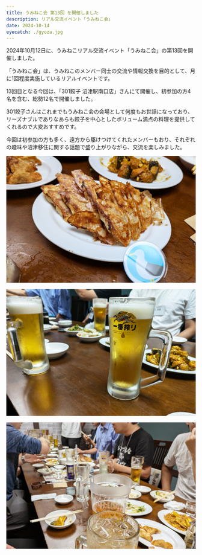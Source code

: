 ```yaml
---
title: うみねこ会 第13回 を開催しました
description: リアル交流イベント「うみねこ会」
date: 2024-10-14
eyecatch: ./gyoza.jpg
---
```


2024年10月12日に、うみねこリアル交流イベント「うみねこ会」の第13回を開催しました。

「うみねこ会」は、うみねこのメンバー同士の交流や情報交換を目的として、月に1回程度実施しているリアルイベントです。

13回目となる今回は、「301餃子 沼津駅南口店」さんにて開催し、初参加の方4名を含む、総勢12名で開催しました。

301餃子さんはこれまでもうみねこ会の会場として何度もお世話になっており、リーズナブルでありなあらも餃子を中心としたボリューム満点の料理を提供してくれるので大変おすすめです。

今回は初参加の方も多く、遠方から駆けつけてくれたメンバーもおり、それぞれの趣味や沼津移住に関する話題で盛り上がりながら、交流を楽しみました。

![](gyoza.jpg)

![](beer.jpg)

![](table.jpg)
